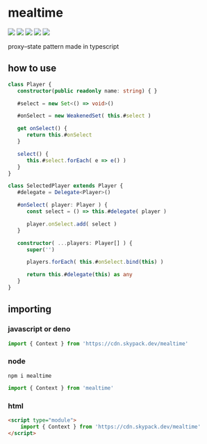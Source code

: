 # mealtime
[![](https://badgen.net/packagephobia/install/mealtime?icon=npm&label&color=black&scale=1.3)](https://www.npmjs.com/package/mealtime) [![](https://badgen.net/npm/types/tslib?icon=typescript&label&color=black&scale=1.3)](https://github.com/domrally/mealtime/blob/main/code/context.d.ts) [![](https://badgen.net/github/status/domrally/mealtime?icon=github&label&color=black&scale=1.3)](https://github.com/domrally/mealtime/actions) [![](https://badgen.net/badge/license/Fair?color=grey&scale=1.3)](https://github.com/domrally/mealtime/blob/main/LICENSE) [![](https://badgen.net/github/tag/domrally/mealtime?icon=git&label&color=grey&scale=1.3)](https://github.com/domrally/mealtime/releases)

proxy–state pattern made in typescript

## how to use
```ts
class Player {
   constructor(public readonly name: string) { }

   #select = new Set<() => void>()

   #onSelect = new WeakenedSet( this.#select )

   get onSelect() {
      return this.#onSelect
   }

   select() {
      this.#select.forEach( e => e() )
   }
}

class SelectedPlayer extends Player {
   #delegate = Delegate<Player>()

   #onSelect( player: Player ) {
      const select = () => this.#delegate( player )

      player.onSelect.add( select )
   }

   constructor( ...players: Player[] ) {
      super('')

      players.forEach( this.#onSelect.bind(this) )

      return this.#delegate(this) as any
   }
}

```
## importing
### javascript or deno
```js
import { Context } from 'https://cdn.skypack.dev/mealtime'
```
### node
```
npm i mealtime
```
```js
import { Context } from 'mealtime'
```
### html
```html
<script type="module">
    import { Context } from 'https://cdn.skypack.dev/mealtime'	
</script>
```
